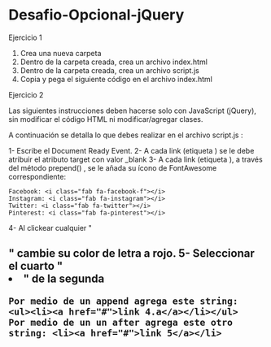 # Desafio-Opcional-jQuery

Ejercicio 1

1. Crea una nueva carpeta
2. Dentro de la carpeta creada, crea un archivo index.html
3. Dentro de la carpeta creada, crea un archivo script.js
4. Copia y pega el siguiente código en el archivo index.html

Ejercicio 2

Las siguientes instrucciones deben hacerse solo con JavaScript (jQuery), sin modificar el código
HTML ni modificar/agregar clases.

A continuación se detalla lo que debes realizar en el archivo script.js :

1- Escribe el Document Ready Event.
2- A cada link (etiqueta <a> ) se le debe atribuir el atributo target con valor _blank
3- A cada link (etiqueta <a> ), a través del método prepend() , se le añada su ícono de FontAwesome correspondiente:

    Facebook: <i class="fab fa-facebook-f"></i>
    Instagram: <i class="fab fa-instagram"></i>
    Twitter: <i class="fab fa-twitter"></i>
    Pinterest: <i class="fab fa-pinterest"></i>

4- Al clickear cualquier "<h2>" cambie su color de letra a rojo.
5- Seleccionar el cuarto "<li>" de la segunda <section>

    Por medio de un append agrega este string: <ul><li><a href="#">link 4.a</a></li></ul>
    Por medio de un un after agrega este otro string: <li><a href="#">link 5</a></li>
